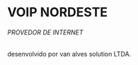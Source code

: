 <!DOCTYPE html>
<html lang="pt-br">
<head>
    <meta charset="UTF-8">
    <meta http-equiv="X-UA-Compatible" content="IE=edge">
    <meta name="viewport" content="width=device-width, initial-scale=1.0">
    <title>VOIP NORDESTE</title>
    <link rel="stylesheet" href="style.css">
</head>
<title>VOIP NORDESTE</title>
<H1>VOIP NORDESTE</H1>
        <H6>PROVEDOR DE INTERNET</H6>
<body>

        
    
</body>
<footer>desenvolvido por van alves solution LTDA.</footer>
</html>